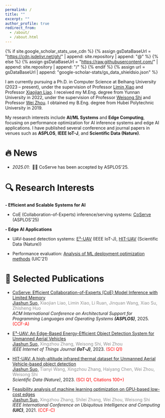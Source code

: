 ```yaml
---
permalink: /
title: ""
excerpt: ""
author_profile: true
redirect_from: 
  - /about/
  - /about.html
---
```


{% if site.google_scholar_stats_use_cdn %}
{% assign gsDataBaseUrl = "https://cdn.jsdelivr.net/gh/" | append: site.repository | append: "@" %}
{% else %}
{% assign gsDataBaseUrl = "https://raw.githubusercontent.com/" | append: site.repository | append: "/" %}
{% endif %}
{% assign url = gsDataBaseUrl | append: "google-scholar-stats/gs_data_shieldsio.json" %}

<span class='anchor' id='about-me'></span>

I am currently pursuing a Ph.D. in Computer Science at Beihang University (2023 – present), under the supervision of Professor [Limin Xiao](https://scse.buaa.edu.cn/info/1078/2653.htm) and Professor [Xiaojian Liao](https://liaoxiaojian.github.io/). 
I received my M.Eng. degree from Yunnan University in 2022, under the supervision of Professor [Weisong Shi](https://weisongshi.org/) and Professor [Wei Zhou](http://www.sei.ynu.edu.cn/info/1023/1106.htm). 
I obtained my B.Eng. degree from Hubei Polytechnic University in 2019.

My research interests include **AI/ML Systems** and **Edge Computing**, focusing on performance optimization for AI inference systems and edge AI applications. 
I have published several conference and journal papers in venues such as **ASPLOS**, **IEEE IoT-J**, and **Scientific Data (Nature)**.

<span class='anchor' id='news'></span>

# 🔥 News
- *2025.01*: &nbsp;🎉🎉 CoServe has been accepted by ASPLOS'25.

<span class='anchor' id='research-interests'></span>

# 🔍 Research Interests
**- Efficient and Scalable Systems for AI**  
- CoE (Collaboration-of-Experts) inference/serving systems: [CoServe](https://arxiv.org/pdf/2503.02354) (ASPLOS'25)

**- Edge AI Applications**  
- UAV-based detection systems: [E³-UAV](https://arxiv.org/pdf/2308.04774) (IEEE IoT-J), [HIT-UAV](https://doi.org/10.1038/s41597-023-02066-6) (Scientific Data (Nature))

- Performance evaluation: [Analysis of ML deployment optimization methods](https://doi.org/10.1109/SWC50871.2021.00022) (UIC'21)

<span class='anchor' id='selected-publications'></span>

# 📝 Selected Publications
- [CoServe: Efficient Collaboration-of-Experts (CoE) Model Inference with Limited Memory](https://arxiv.org/pdf/2503.02354)  
<u>Jiashun Suo,</u> <span style="color:#8F8F8F">Xiaojian Liao, Limin Xiao, Li Ruan, Jinquan Wang, Xiao Su, Zhisheng Huo</span>  
*ACM International Conference on Architectural Support for Programming Languages and Operating Systems **(ASPLOS)***, 2025. <span style="color:red">(CCF-A)</span>

- [E³-UAV: An Edge-Based Energy-Efficient Object Detection System for Unmanned Aerial Vehicles](https://arxiv.org/pdf/2308.04774)  
<u>Jiashun Suo,</u> <span style="color:#8F8F8F">Xingzhou Zhang, Weisong Shi, Wei Zhou</span>  
*IEEE Internet of Things Journal **(IoT-J)***, 2023. <span style="color:red">(SCI Q1)</span>

- [HIT-UAV: A high-altitude infrared thermal dataset for Unmanned Aerial Vehicle-based object detection](https://doi.org/10.1038/s41597-023-02066-6)  
<u>Jiashun Suo,</u> <span style="color:#8F8F8F">Tianyi Wang, Xingzhou Zhang, Haiyang Chen, Wei Zhou, Weisong Shi</span>  
*Scientific Data (Nature)*, 2023. <span style="color:red">(SCI Q1, Citations 100+)</span>

- [Feasibility analysis of machine learning optimization on GPU-based low-cost edges](https://doi.org/10.1109/SWC50871.2021.00022)  
<u>Jiashun Suo,</u> <span style="color:#8F8F8F">Xingzhou Zhang, Shilei Zhang, Wei Zhou, Weisong Shi</span>  
*IEEE International Conference on Ubiquitous Intelligence and Computing **(UIC)***, 2021. <span style="color:red">(CCF-C)</span>
